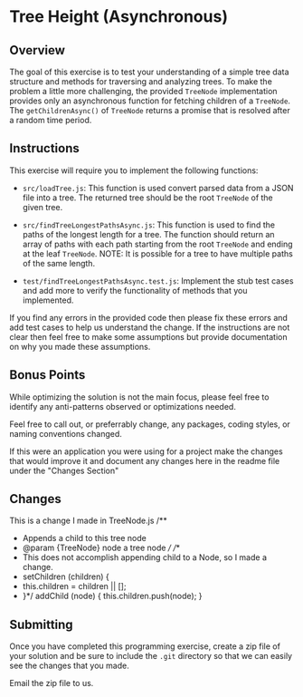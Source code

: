 # Tree Height (Asynchronous)

## Overview

The goal of this exercise is to test your understanding of a simple tree
data structure and methods for traversing and analyzing trees.
To make the problem a little more challenging, the provided `TreeNode`
implementation provides only an asynchronous function for fetching
children of a `TreeNode`. The `getChildrenAsync()` of `TreeNode` returns
a promise that is resolved after a random time period.

## Instructions

This exercise will require you to implement the following functions:

- `src/loadTree.js`: This function is used convert parsed data from a JSON
  file into a tree. The returned tree should be the root `TreeNode` of
  the given tree.

- `src/findTreeLongestPathsAsync.js`: This function is used to find
  the paths of the longest length for a tree. The function should return an
  array of paths with each path starting from the root `TreeNode` and
  ending at the leaf `TreeNode`. NOTE: It is possible for a tree to
  have multiple paths of the same length.

- `test/findTreeLongestPathsAsync.test.js`: Implement the stub test cases
  and add more to verify the functionality of methods that you implemented.

If you find any errors in the provided code then please fix these errors
and add test cases to help us understand the change. If the instructions
are not clear then feel free to make some assumptions but provide
documentation on why you made these assumptions.

## Bonus Points

While optimizing the solution is not the main focus, please feel free to identify any anti-patterns observed or optimizations needed.

Feel free to call out, or preferrably change, any packages, coding styles, or naming conventions changed.

If this were an application you were using for a project make the changes that would improve it and document any changes here in the readme file under the "Changes Section"

## Changes

This is a change I made in TreeNode.js
/**

- Appends a child to this tree node
- @param  {TreeNode} node a tree node
   */
  /**
- This does not accomplish appending child to a Node, so I made a change.
- setChildren (children) {
- this.children = children || [];
- }*/
    addChild (node) {
      this.children.push(node);
    }

## Submitting

Once you have completed this programming exercise, create a zip file
of your solution and be sure to include the `.git` directory so that
we can easily see the changes that you made.

Email the zip file to us.

